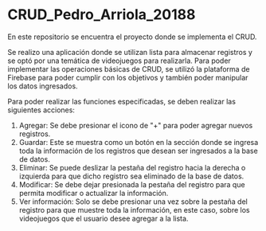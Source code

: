 # CRUD_Pedro_Arriola_20188
En este repositorio se encuentra el proyecto donde se implementa el CRUD.

Se realizo una aplicación donde se utilizan lista para almacenar registros y se optó por una temática de videojuegos para realizarla.
Para poder implementar las operaciones básicas de CRUD, se utilizó la plataforma de Firebase para poder cumplir con los objetivos y también poder manipular los datos ingresados.

Para poder realizar las funciones especificadas, se deben realizar las siguientes acciones:

1. Agregar: Se debe presionar el icono de "+" para poder agregar nuevos registros.
2. Guardar: Este se muestra como un botón en la sección donde se ingresa toda la información de los registros que desean ser ingresados a la base de datos.
3. Eliminar: Se puede deslizar la pestaña del registro hacia la derecha o izquierda para que dicho registro sea eliminado de la base de datos.
4. Modificar: Se debe dejar presionada la pestaña del registro para que permita modificar o actualizar la información.
5. Ver información: Solo se debe presionar una vez sobre la pestaña del registro para que muestre toda la información, en este caso, sobre los videojuegos que el usuario desee agregar a la lista.

